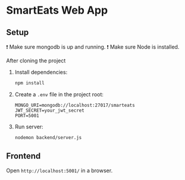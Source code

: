 # SmartEats Web App

## Setup

❗️ Make sure mongodb is up and running.
❗️ Make sure Node is installed.

After cloning the project

1. Install dependencies:
   ```bash
   npm install
   ```
2. Create a `.env` file in the project root:
   ```env
   MONGO_URI=mongodb://localhost:27017/smarteats
   JWT_SECRET=your_jwt_secret
   PORT=5001
   ```
3. Run server:
   ```bash
   nodemon backend/server.js
   ```

## Frontend

Open `http://localhost:5001/` in a browser.
